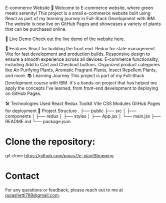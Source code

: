 E-commerce Website 🌱
Welcome to E-commerce website, where green meets serenity! This project is a small e-commerce website built using React as part of my learning journey in Full-Stack Development with IBM. The website is now live on GitHub Pages and showcases a variety of plants that can be purchased online.

🚀 Live Demo
Check out the live demo of the website here.

🌟 Features
React for building the front end.
Redux for state management.
Vite for fast development and production builds.
Responsive design to ensure a smooth experience across all devices.
E-commerce functionality, including Add to Cart and Checkout buttons.
Organized product categories like Air Purifying Plants, Aromatic Fragrant Plants, Insect Repellent Plants, and more.
📚 Learning Journey
This project is part of my Full-Stack Development course with IBM. It's a hands-on project that has helped me apply the concepts I've learned, from front-end development to deploying on GitHub Pages.

🛠️ Technologies Used
React
Redux Toolkit
Vite
CSS Modules
GitHub Pages for deployment
📂 Project Structure
.
├── public
├── src
│   ├── components
│   ├── redux
│   ├── styles
│   ├── App.jsx
│   └── main.jsx
├── README.md
└── package.json

# Clone the repository:
git clone https://github.com/pujas7/e-plantShopping

# Contact
For any questions or feedback, please reach out to me at pujashetti789@gmail.com.
